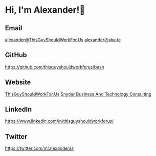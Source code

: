 # Hi, I'm Alexander!👋

## Email
<alexander@ThisGuyShouldWorkFor.Us>
<alexander@sba.tc>

## GitHub
https://github.com/thisguyshouldworkforus/bash

## Website
[ThisGuyShouldWorkFor.Us](https://www.thisguyshouldworkfor.us/)
[Snyder Business And Technology Consulting](https://www.sba.tc)

## LinkedIn
<https://www.linkedin.com/in/thisguyshouldworkforus/>

## Twitter
<https://twitter.com/mralexanderaz>
